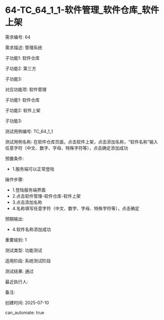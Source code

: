 # 64-TC_64_1_1-软件管理_软件仓库_软件上架

需求编号: 64

需求描述: 管理系统

子功能1: 软件仓库

子功能2: 第三方

子功能3: 


对应功能项: 软件管理

子功能1: 软件仓库

子功能2: 软件上架

子功能3: 


测试用例编号: TC_64_1_1

测试用例名称: 在软件仓库页面，点击软件上架，点击添加名称，“软件名称”输入任意字符（中文、数字、字母、特殊字符等），点击确定添加成功

预置条件:
- 1.服务端可以正常登陆

操作步骤:
- 1.登陆服务端界面
- 2.点击软件管理-软件仓库-软件上架
- 3.点击添加名称
- 4.名称填写任意字符（中文、数字、字母、特殊字符等），点击确定

预期输出:
- 4.软件名称添加成功

重要级别: 1

测试类型: 功能测试

适用阶段: 系统测试阶段

测试结果: 通过

最近执行人: 

备注: 

创建时间: 2025-07-10

can_automate: true
